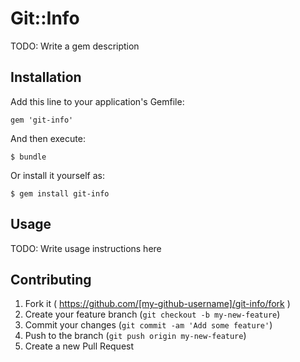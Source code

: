 # Git::Info

TODO: Write a gem description

## Installation

Add this line to your application's Gemfile:

    gem 'git-info'

And then execute:

    $ bundle

Or install it yourself as:

    $ gem install git-info

## Usage

TODO: Write usage instructions here

## Contributing

1. Fork it ( https://github.com/[my-github-username]/git-info/fork )
2. Create your feature branch (`git checkout -b my-new-feature`)
3. Commit your changes (`git commit -am 'Add some feature'`)
4. Push to the branch (`git push origin my-new-feature`)
5. Create a new Pull Request
